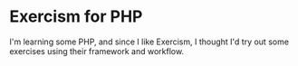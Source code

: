 # Exercism for PHP

I'm learning some PHP, and since I like Exercism, I thought I'd try out some exercises using their framework and
workflow.
